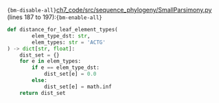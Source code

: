 `{bm-disable-all}`[ch7_code/src/sequence_phylogeny/SmallParsimony.py](ch7_code/src/sequence_phylogeny/SmallParsimony.py) (lines 187 to 197):`{bm-enable-all}`

```python
def distance_for_leaf_element_types(
        elem_type_dst: str,
        elem_types: str = 'ACTG'
) -> dict[str, float]:
    dist_set = {}
    for e in elem_types:
        if e == elem_type_dst:
            dist_set[e] = 0.0
        else:
            dist_set[e] = math.inf
    return dist_set
```